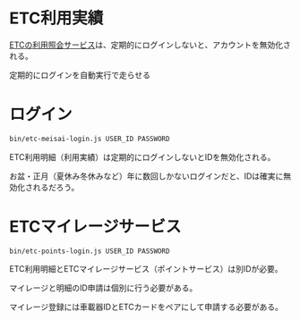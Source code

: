 # ETC利用実績

[ETCの利用照会サービス](https://www.etc-meisai.jp/)は、定期的にログインしないと、アカウントを無効化される。

定期的にログインを自動実行で走らせる

# ログイン


```sh
bin/etc-meisai-login.js USER_ID PASSWORD
```

ETC利用明細（利用実績）は定期的にログインしないとIDを無効化される。

お盆・正月（夏休み冬休みなど）年に数回しかないログインだと、IDは確実に無効化されるだろう。


# ETCマイレージサービス

```shell
bin/etc-points-login.js USER_ID PASSWORD
```

ETC利用明細とETCマイレージサービス（ポイントサービス）は別IDが必要。

マイレージと明細のID申請は個別に行う必要がある。

マイレージ登録には車載器IDとETCカードをペアにして申請する必要がある。


